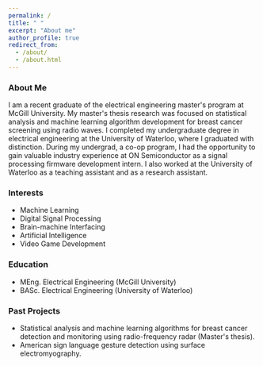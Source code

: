 ```yaml
---
permalink: /
title: " "
excerpt: "About me"
author_profile: true
redirect_from:
  - /about/
  - /about.html
---
```


### About Me
I am a recent graduate of the electrical engineering master's program at McGill University. My master's thesis research was focused on statistical analysis and machine learning algorithm development for breast cancer screening using radio waves. I completed my undergraduate degree in electrical engineering at the University of Waterloo, where I graduated with distinction. During my undergrad, a co-op program, I had the opportunity to gain valuable industry experience at ON Semiconductor as a signal processing firmware development intern. I also worked at the University of Waterloo as a teaching assistant and as a research assistant.

### Interests
* Machine Learning
* Digital Signal Processing
* Brain-machine Interfacing
* Artificial Intelligence
* Video Game Development

### Education
* MEng. Electrical Engineering (McGill University)
* BASc. Electrical Engineering (University of Waterloo)

### Past Projects
* Statistical analysis and machine learning algorithms for breast cancer detection and monitoring using radio-frequency radar (Master's thesis).
* American sign language gesture detection using surface electromyography.
